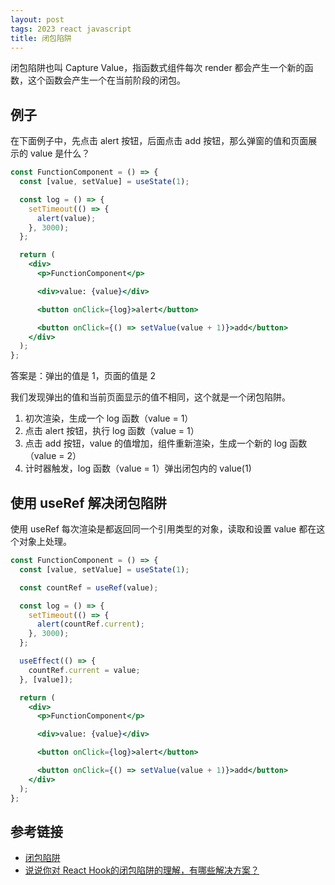 ```yaml
---
layout: post
tags: 2023 react javascript
title: 闭包陷阱
---
```


闭包陷阱也叫 Capture Value，指函数式组件每次 render 都会产生一个新的函数，这个函数会产生一个在当前阶段的闭包。

## 例子

在下面例子中，先点击 alert 按钮，后面点击 add 按钮，那么弹窗的值和页面展示的 value 是什么？

```jsx
const FunctionComponent = () => {
  const [value, setValue] = useState(1);

  const log = () => {
    setTimeout(() => {
      alert(value);
    }, 3000);
  };

  return (
    <div>
      <p>FunctionComponent</p>

      <div>value: {value}</div>

      <button onClick={log}>alert</button>

      <button onClick={() => setValue(value + 1)}>add</button>
    </div>
  );
};
```

答案是：弹出的值是 1，页面的值是 2

我们发现弹出的值和当前页面显示的值不相同，这个就是一个闭包陷阱。

1. 初次渲染，生成一个 log 函数（value = 1）
2. 点击 alert 按钮，执行 log 函数（value = 1）
3. 点击 add 按钮，value 的值增加，组件重新渲染，生成一个新的 log 函数（value = 2）
4. 计时器触发，log 函数（value = 1）弹出闭包内的 value(1)

## 使用 useRef 解决闭包陷阱

使用 useRef 每次渲染是都返回同一个引用类型的对象，读取和设置 value 都在这个对象上处理。

```jsx
const FunctionComponent = () => {
  const [value, setValue] = useState(1);

  const countRef = useRef(value);

  const log = () => {
    setTimeout(() => {
      alert(countRef.current);
    }, 3000);
  };

  useEffect(() => {
    countRef.current = value;
  }, [value]);

  return (
    <div>
      <p>FunctionComponent</p>

      <div>value: {value}</div>

      <button onClick={log}>alert</button>

      <button onClick={() => setValue(value + 1)}>add</button>
    </div>
  );
};
```

## 参考链接

- [闭包陷阱](https://fe.ecool.fun/topic/207b117b-2e93-4760-91ed-8e618a85a50e?orderBy=updateTime&order=desc&tagId=13)
- [说说你对 React Hook的闭包陷阱的理解，有哪些解决方案？](https://fe.ecool.fun/topic/f1a76998-d6bd-487e-ae2e-06a045f8e7aa?orderBy=updateTime&order=desc&tagId=13)
